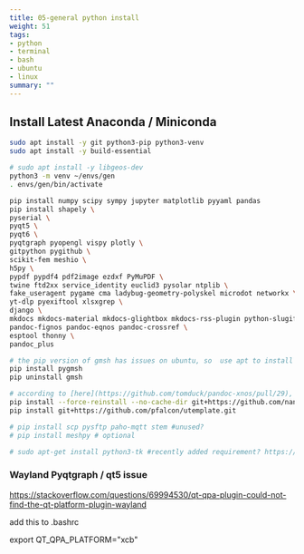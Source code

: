 ```yaml
---
title: 05-general python install
weight: 51
tags:
- python
- terminal
- bash
- ubuntu
- linux
summary: ""
---
```


## Install Latest Anaconda / Miniconda

```bash
sudo apt install -y git python3-pip python3-venv
sudo apt install -y build-essential

# sudo apt install -y libgeos-dev
python3 -m venv ~/envs/gen
. envs/gen/bin/activate

pip install numpy scipy sympy jupyter matplotlib pyyaml pandas
pip install shapely \
pyserial \
pyqt5 \
pyqt6 \
pyqtgraph pyopengl vispy plotly \
gitpython pygithub \
scikit-fem meshio \
h5py \
pypdf pypdf4 pdf2image ezdxf PyMuPDF \
twine ftd2xx service_identity euclid3 pysolar ntplib \
fake_useragent pygame cma ladybug-geometry-polyskel microdot networkx \
yt-dlp pyexiftool xlsxgrep \
django \
mkdocs mkdocs-material mkdocs-glightbox mkdocs-rss-plugin python-slugify \
pandoc-fignos pandoc-eqnos pandoc-crossref \
esptool thonny \
pandoc_plus

# the pip version of gmsh has issues on ubuntu, so  use apt to install
pip install pygmsh 
pip uninstall gmsh

# according to [here](https://github.com/tomduck/pandoc-xnos/pull/29), until the PR is merged, do the above.
pip install --force-reinstall --no-cache-dir git+https://github.com/nandokawka/pandoc-xnos@284474574f51888be75603e7d1df667a0890504d#egg=pandoc-xnos 
pip install git+https://github.com/pfalcon/utemplate.git

# pip install scp pysftp paho-mqtt stem #unused?
# pip install meshpy # optional

# sudo apt-get install python3-tk #recently added requirement? https://stackoverflow.com/questions/25905540/importerror-no-module-named-tkinter
```

### Wayland Pyqtgraph / qt5 issue

<https://stackoverflow.com/questions/69994530/qt-qpa-plugin-could-not-find-the-qt-platform-plugin-wayland>

add this to .bashrc

export QT_QPA_PLATFORM="xcb"

